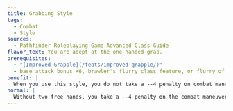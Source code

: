 ```yaml
---
title: Grabbing Style
tags:
  - Combat
  - Style
sources:
  - Pathfinder Roleplaying Game Advanced Class Guide
flavor_text: You are adept at the one-handed grab.
prerequisites:
  - "[Improved Grapple](/feats/improved-grapple/)"
  - base attack bonus +6, brawler's flurry class feature, or flurry of blows class feature
benefit: |
  When you use this style, you do not take a --4 penalty on combat maneuver checks to grapple a foe by using only one hand. Additionally, you do not lose your Dexterity bonus to AC while pinning an opponent.
normal: |
  Without two free hands, you take a --4 penalty on the combat maneuver roll to grapple a foe. While pinning a foe, you lose your Dexterity bonus to AC.
---
```


